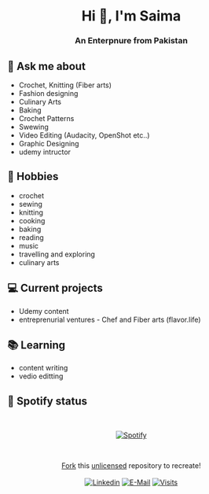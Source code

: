<h1 align="center">Hi 👋, I'm Saima</h1>
<h3 align="center">An Enterpnure from Pakistan</h3>

## 💬 Ask me about                                                
- Crochet, Knitting (Fiber arts)
- Fashion designing
- Culinary Arts
- Baking
- Crochet Patterns
- Swewing
- Video Editing (Audacity, OpenShot etc..)
- Graphic Designing
- udemy intructor


## 📅 Hobbies
- crochet
- sewing
- knitting
- cooking
- baking
- reading
- music
- travelling and exploring
- culinary arts

## 💻 Current projects
-  Udemy content
-  entreprenurial ventures - Chef and Fiber arts (flavor.life) 

## 📚 Learning
- content writing
- vedio editting


## 🎵 Spotify status
&nbsp;<div align="center">
  [![Spotify](https://novatorem.vercel.app/api/spotify?background_color=0d1117&border_color=ffffff)](https://open.spotify.com/user/omnitenebris)
</div>

&nbsp;<div align="center">
  [Fork](https://github.com/novatorem/novatorem/blob/main/SetUp.md) this [unlicensed](https://choosealicense.com/licenses/unlicense/) repository to recreate!<br><br>
  [![Linkedin](https://img.shields.io/badge/linked-in-369?style=flat-square&logo=linkedin&logoColor=white&color=blue)](https://www.linkedin.com/in/saimanoorofficial)
  [![E-Mail](https://img.shields.io/badge/email-reveal-2a8?style=flat-square&logo=gmail&logoColor=white)](https://mail.google.com/mail/saimanoorkhan973@gmail.com/)
  [![Visits](https://komarev.com/ghpvc/?username=novatorem&logo=GitHub&label=github%20visits&color=336699&logoColor=white&style=flat-square)](https://github.com/SaimaFerozeKhan)
</div>
